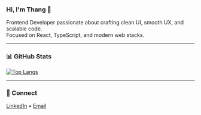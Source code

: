### Hi, I'm Thang 👋

Frontend Developer passionate about crafting clean UI, smooth UX, and scalable code.  
Focused on React, TypeScript, and modern web stacks.

---



### 📊 GitHub Stats

[![Top Langs](https://github-readme-stats.vercel.app/api/top-langs/?username=qthanggg&layout=compact&theme=gruvbox)](https://github.com/anuraghazra/github-readme-stats)

---

### 🔗 Connect

[LinkedIn](https://linkedin.com/in/thangpham2603) • [Email](quocthang2603@gmail.com)

<!-- Optional typing animation -->
<!--
<p align="center">
  <img src="https://readme-typing-svg.demolab.com?font=Fira+Code&duration=3000&pause=1000&color=00BFA6&center=true&vCenter=true&width=435&lines=Clean+Code.;Creative+UI.;Continuous+Growth.🌱" alt="Typing SVG" />
</p>
-->
